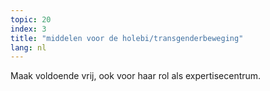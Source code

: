 ```yaml
---
topic: 20
index: 3
title: "middelen voor de holebi/transgenderbeweging"
lang: nl
---
```

Maak voldoende vrij, ook voor haar rol als expertisecentrum.
